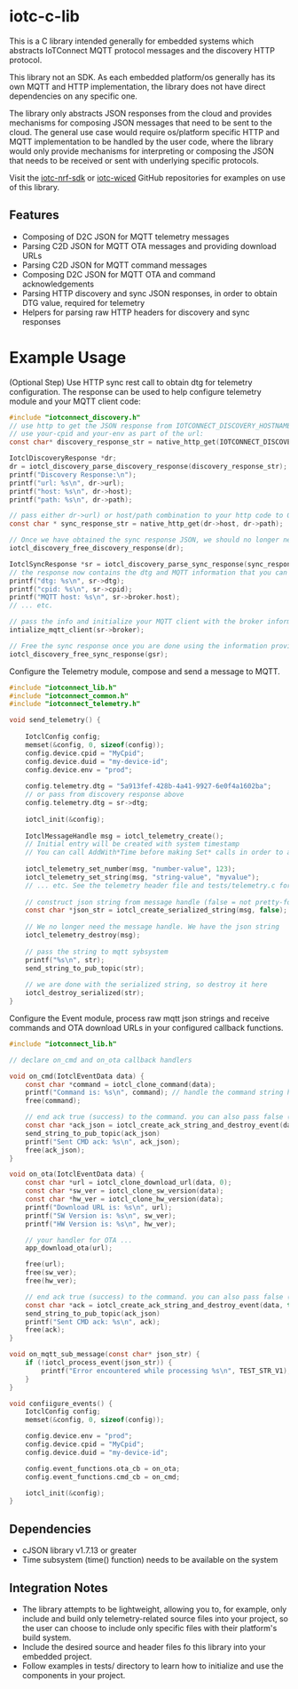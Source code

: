 # iotc-c-lib

This is a C library intended generally for embedded systems which abstracts IoTConnect MQTT protocol messages
and the discovery HTTP protocol.

This library not an SDK. As each embedded platform/os generally has its own MQTT and HTTP 
implementation, the library does not have direct dependencies on any specific one. 

The library only abstracts JSON responses from the cloud and provides mechanisms for composing JSON
messages that need to be sent to the cloud. The general use case would require os/platform specific HTTP 
and MQTT implementation to be handled by the user code, where the library would only provide mechanisms
for interpreting or composing the JSON that needs to be received or sent with underlying specific 
protocols.

Visit the [iotc-nrf-sdk](https://github.com/Avnet/iotc-nrf-sdk) or [iotc-wiced](https://github.com/Avnet/iotc-wiced) GitHub repositories 
for examples on use of this library.

## Features

* Composing of D2C JSON for MQTT telemetry messages
* Parsing C2D JSON for MQTT OTA messages and providing download URLs
* Parsing C2D JSON for MQTT command messages
* Composing D2C JSON for MQTT OTA and command acknowledgements
* Parsing HTTP discovery and sync JSON responses, in order to obtain DTG value, required for telemetry 
* Helpers for parsing raw HTTP headers for discovery and sync responses

# Example Usage

(Optional Step) Use HTTP sync rest call to obtain dtg for telemetry configuration. 
The response can be used to help configure telemetry module and your MQTT client code:

```c
#include "iotconnect_discovery.h"
// use http to get the JSON response from IOTCONNECT_DISCOVERY_HOSTNAME declared in iotconnect_discovery.h
// use your-cpid and your-env as part of the url:
const char* discovery_response_str = native_http_get(IOTCONNECT_DISCOVERY_HOSTNAME, "/api/sdk/cpid/your-cpid/lang/M_C/ver/2.0/env/your-env");

IotclDiscoveryResponse *dr;
dr = iotcl_discovery_parse_discovery_response(discovery_response_str);
printf("Discovery Response:\n");
printf("url: %s\n", dr->url);
printf("host: %s\n", dr->host);
printf("path: %s\n", dr->path);

// pass either dr->url) or host/path combination to your http code to GET the sync response
const char * sync_response_str = native_http_get(dr->host, dr->path);

// Once we have obtained the sync response JSON, we should no longer need the discovery response
iotcl_discovery_free_discovery_response(dr);

IotclSyncResponse *sr = iotcl_discovery_parse_sync_response(sync_response_str);
// the response now contains the dtg and MQTT information that you can pass to telemetry module of this library and your MQTT client implementation 
printf("dtg: %s\n", sr->dtg);
printf("cpid: %s\n", sr->cpid);
printf("MQTT host: %s\n", sr->broker.host);
// ... etc.

// pass the info and initialize your MQTT client with the broker information
intialize_mqtt_client(sr->broker);

// Free the sync response once you are done using the information provided by it
iotcl_discovery_free_sync_response(gsr);
```

Configure the Telemetry module, compose and send a message to MQTT.  

```c
#include "iotconnect_lib.h"
#include "iotconnect_common.h"
#include "iotconnect_telemetry.h"

void send_telemetry() {
    
    IotclConfig config;
    memset(&config, 0, sizeof(config));
    config.device.cpid = "MyCpid";
    config.device.duid = "my-device-id";
    config.device.env = "prod";
    
    config.telemetry.dtg = "5a913fef-428b-4a41-9927-6e0f4a1602ba";
    // or pass from discovery response above
    config.telemetry.dtg = sr->dtg;
    
    iotcl_init(&config);
    
    IotclMessageHandle msg = iotcl_telemetry_create();
    // Initial entry will be created with system timestamp
    // You can call AddWith*Time before making Set* calls in order to add a custom timestamp
    
    iotcl_telemetry_set_number(msg, "number-value", 123);
    iotcl_telemetry_set_string(msg, "string-value", "myvalue");
    // ... etc. See the telemetry header file and tests/telemetry.c for more examples
    
    // construct json string from message handle (false = not pretty-formatted to reduce string size)
    const char *json_str = iotcl_create_serialized_string(msg, false);
    
    // We no longer need the message handle. We have the json string
    iotcl_telemetry_destroy(msg);
    
    // pass the string to mqtt sybsystem
    printf("%s\n", str);
    send_string_to_pub_topic(str);
    
    // we are done with the serialized string, so destroy it here
    iotcl_destroy_serialized(str);
}
```

Configure the Event module, process raw mqtt json strings and receive commands and OTA download URLs 
in your configured callback functions.

```c
#include "iotconnect_lib.h"

// declare on_cmd and on_ota callback handlers

void on_cmd(IotclEventData data) {
    const char *command = iotcl_clone_command(data);
    printf("Command is: %s\n", command); // handle the command string here... tokenize etc.
    free(command);

    // end ack true (success) to the command. you can also pass false (failure) and a message response
    const char *ack_json = iotcl_create_ack_string_and_destroy_event(data, true, NULL);
    send_string_to_pub_topic(ack_json)
    printf("Sent CMD ack: %s\n", ack_json);
    free(ack_json);
}

void on_ota(IotclEventData data) {
    const char *url = iotcl_clone_download_url(data, 0);
    const char *sw_ver = iotcl_clone_sw_version(data);
    const char *hw_ver = iotcl_clone_hw_version(data);
    printf("Download URL is: %s\n", url);
    printf("SW Version is: %s\n", sw_ver);
    printf("HW Version is: %s\n", hw_ver);

    // your handler for OTA ...
    app_download_ota(url);

    free(url);
    free(sw_ver);
    free(hw_ver);

    // end ack true (success) to the command. you can also pass false (failure) and a message response
    const char *ack = iotcl_create_ack_string_and_destroy_event(data, true, NULL);
    send_string_to_pub_topic(ack_json)
    printf("Sent CMD ack: %s\n", ack);
    free(ack);
}

void on_mqtt_sub_message(const char* json_str) {
    if (!iotcl_process_event(json_str)) {
        printf("Error encountered while processing %s\n", TEST_STR_V1);
    }
}

void confiigure_events() {
    IotclConfig config;
    memset(&config, 0, sizeof(config));

    config.device.env = "prod";
    config.device.cpid = "MyCpid";
    config.device.duid = "my-device-id";

    config.event_functions.ota_cb = on_ota;
    config.event_functions.cmd_cb = on_cmd;

    iotcl_init(&config);
}
```

## Dependencies

* cJSON library v1.7.13 or greater
* Time subsystem (time() function) needs to be available on the system

## Integration Notes

* The library attempts to be lightweight, allowing you to, for example, only include and
 build only telemetry-related source files into your project, so the user can choose to include only
 specific files with their platform's build system.  
* Include the desired source and header files fo this library into your embedded project.
* Follow examples in tests/ directory to learn how to initialize and use the components in your project.
 
